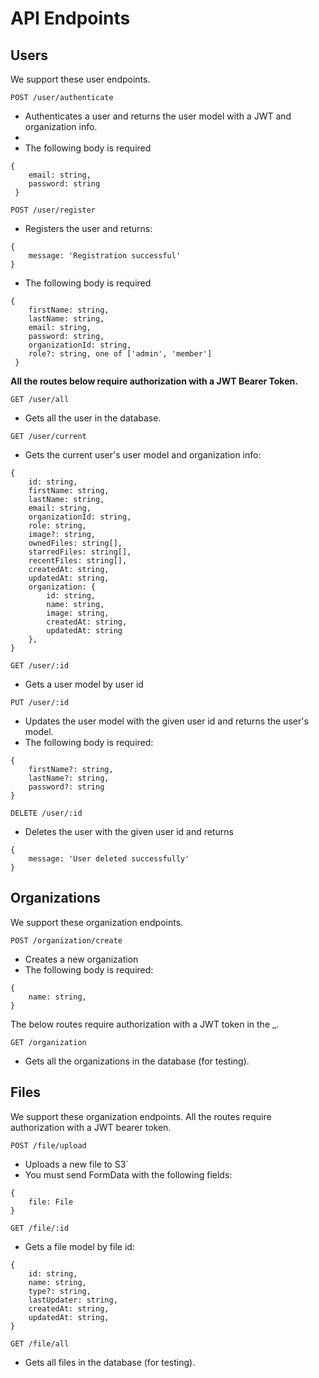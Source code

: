 # API Endpoints

## Users
We support these user endpoints.

`POST /user/authenticate`
- Authenticates a user and returns the user model with a JWT and organization info.
- 
- The following body is required
```
{
    email: string,
    password: string
 }
```

`POST /user/register`  
- Registers the user and returns:
```
{
    message: 'Registration successful'
}
```
- The following body is required
```
{
    firstName: string,
    lastName: string,
    email: string,
    password: string,
    organizationId: string,
    role?: string, one of ['admin', 'member']
 }
```

**All the routes below require authorization with a JWT Bearer Token.**

`GET /user/all`
- Gets all the user in the database.

`GET /user/current`
- Gets the current user's user model and organization info:
```
{
    id: string,
    firstName: string,
    lastName: string,
    email: string,
    organizationId: string,
    role: string,
    image?: string,
    ownedFiles: string[],
    starredFiles: string[],
    recentFiles: string[],
    createdAt: string,
    updatedAt: string,
    organization: {
        id: string,
        name: string,
        image: string,
        createdAt: string,
        updatedAt: string
    },
}
```

`GET /user/:id`
- Gets a user model by user id

`PUT /user/:id`
- Updates the user model with the given user id and returns the user's model.
- The following body is required:
```
{
    firstName?: string,
    lastName?: string,
    password?: string
}
```

`DELETE /user/:id`
- Deletes the user with the given user id and returns
```
{ 
    message: 'User deleted successfully' 
}
```

## Organizations
We support these organization endpoints.

`POST /organization/create`
- Creates a new organization
- The following body is required:
```
{
    name: string,
}
```

The below routes require authorization with a JWT token in the _.

`GET /organization`
- Gets all the organizations in the database (for testing).

## Files
We support these organization endpoints. All the routes require authorization with a JWT bearer token.

`POST /file/upload`
- Uploads a new file to S3`
- You must send FormData with the following fields:  
```
{
    file: File
}
```

`GET /file/:id`
- Gets a file model by file id:
```
{
    id: string,
    name: string,
    type?: string,
    lastUpdater: string,
    createdAt: string,
    updatedAt: string,
}
```

`GET /file/all`
- Gets all files in the database (for testing).